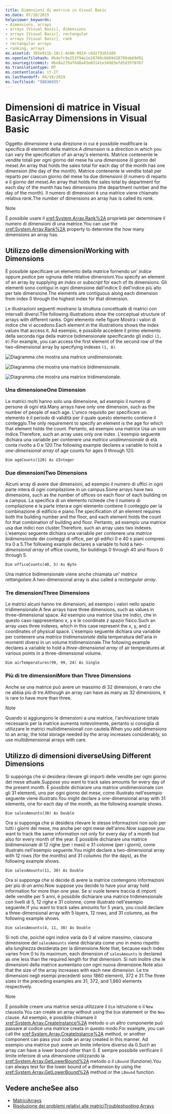 ```yaml
---
title: Dimensioni di matrice in Visual Basic
ms.date: 07/20/2015
helpviewer_keywords:
- dimensions, arrays
- arrays [Visual Basic], dimensions
- arrays [Visual Basic], rectangular
- arrays [Visual Basic], rank
- rectangular arrays
- ranking, arrays
ms.assetid: 385e911b-18c1-4e98-9924-c6d279101dd9
ms.openlocfilehash: 0b4e7c9e253f94e1e28700c8669d28799ab69d91
ms.sourcegitcommit: 0be8a279af6d8a43e03141e349d3efd5d35f8767
ms.translationtype: MT
ms.contentlocale: it-IT
ms.lasthandoff: 04/18/2019
ms.locfileid: "58836935"
---
```

# <a name="array-dimensions-in-visual-basic"></a><span data-ttu-id="c241a-102">Dimensioni di matrice in Visual Basic</span><span class="sxs-lookup"><span data-stu-id="c241a-102">Array Dimensions in Visual Basic</span></span>
<span data-ttu-id="c241a-103">Oggetto *dimensione* è una direzione in cui è possibile modificare la specifica di elementi della matrice.</span><span class="sxs-lookup"><span data-stu-id="c241a-103">A *dimension* is a direction in which you can vary the specification of an array's elements.</span></span> <span data-ttu-id="c241a-104">Matrice contenente le vendite totali per ogni giorno del mese ha una dimensione (il giorno del mese).</span><span class="sxs-lookup"><span data-stu-id="c241a-104">An array that holds the sales total for each day of the month has one dimension (the day of the month).</span></span> <span data-ttu-id="c241a-105">Matrice contenente le vendite totali per reparto per ciascun giorno del mese ha due dimensioni (il numero di reparto e il giorno del mese).</span><span class="sxs-lookup"><span data-stu-id="c241a-105">An array that holds the sales total by department for each day of the month has two dimensions (the department number and the day of the month).</span></span> <span data-ttu-id="c241a-106">Il numero di dimensioni è una matrice viene chiamato relativa *rank*.</span><span class="sxs-lookup"><span data-stu-id="c241a-106">The number of dimensions an array has is called its *rank*.</span></span>  
  
> [!NOTE]
>  <span data-ttu-id="c241a-107">È possibile usare il <xref:System.Array.Rank%2A> proprietà per determinare il numero di dimensioni di una matrice.</span><span class="sxs-lookup"><span data-stu-id="c241a-107">You can use the <xref:System.Array.Rank%2A> property to determine the how many dimensions an array has.</span></span>  
  
## <a name="working-with-dimensions"></a><span data-ttu-id="c241a-108">Utilizzo delle dimensioni</span><span class="sxs-lookup"><span data-stu-id="c241a-108">Working with Dimensions</span></span>  
 <span data-ttu-id="c241a-109">È possibile specificare un elemento della matrice fornendo un' *indice* oppure *pedice* per ognuna delle relative dimensioni.</span><span class="sxs-lookup"><span data-stu-id="c241a-109">You specify an element of an array by supplying an *index* or *subscript* for each of its dimensions.</span></span> <span data-ttu-id="c241a-110">Gli elementi sono contigui in ogni dimensione dall'indice 0 dell'indice più alto per tale dimensione.</span><span class="sxs-lookup"><span data-stu-id="c241a-110">The elements are contiguous along each dimension from index 0 through the highest index for that dimension.</span></span>  
  
 <span data-ttu-id="c241a-111">Le illustrazioni seguenti mostrano la struttura concettuale di matrici con intervalli diversi.</span><span class="sxs-lookup"><span data-stu-id="c241a-111">The following illustrations show the conceptual structure of arrays with different ranks.</span></span> <span data-ttu-id="c241a-112">Ogni elemento nelle figure Mostra i valori di indice che vi accedono.</span><span class="sxs-lookup"><span data-stu-id="c241a-112">Each element in the illustrations shows the index values that access it.</span></span> <span data-ttu-id="c241a-113">Ad esempio, è possibile accedere il primo elemento della seconda riga della matrice bidimensionale specificando gli indici `(1, 0)`.</span><span class="sxs-lookup"><span data-stu-id="c241a-113">For example, you can access the first element of the second row of the two-dimensional array by specifying indexes `(1, 0)`.</span></span>  
  
 ![Diagramma che mostra una matrice unidimensionale.](./media/array-dimensions/one-dimensional-array.gif)  
  
 ![Diagramma che mostra una matrice bidimensionale.](./media/array-dimensions/two-dimensional-array.gif)  
  
 ![Diagramma che mostra una matrice tridimensionale.](./media/array-dimensions/three-dimensional-array.gif)  
  
### <a name="one-dimension"></a><span data-ttu-id="c241a-117">Una dimensione</span><span class="sxs-lookup"><span data-stu-id="c241a-117">One Dimension</span></span>  
 <span data-ttu-id="c241a-118">Le matrici molti hanno solo una dimensione, ad esempio il numero di persone di ogni età.</span><span class="sxs-lookup"><span data-stu-id="c241a-118">Many arrays have only one dimension, such as the number of people of each age.</span></span> <span data-ttu-id="c241a-119">L'unico requisito per specificare un elemento è il periodo di validità per il quale questo elemento contiene il conteggio.</span><span class="sxs-lookup"><span data-stu-id="c241a-119">The only requirement to specify an element is the age for which that element holds the count.</span></span> <span data-ttu-id="c241a-120">Pertanto, ad esempio una matrice Usa un solo indice.</span><span class="sxs-lookup"><span data-stu-id="c241a-120">Therefore, such an array uses only one index.</span></span> <span data-ttu-id="c241a-121">L'esempio seguente dichiara una variabile per contenere una *matrice unidimensionale* di età conta rivolto a 0 e 120.</span><span class="sxs-lookup"><span data-stu-id="c241a-121">The following example declares a variable to hold a *one-dimensional array* of age counts for ages 0 through 120.</span></span>  
  
```  
Dim ageCounts(120) As UInteger  
```  
  
### <a name="two-dimensions"></a><span data-ttu-id="c241a-122">Due dimensioni</span><span class="sxs-lookup"><span data-stu-id="c241a-122">Two Dimensions</span></span>  
 <span data-ttu-id="c241a-123">Alcuni array di avere due dimensioni, ad esempio il numero di uffici in ogni parte intera di ogni compilazione in un campus.</span><span class="sxs-lookup"><span data-stu-id="c241a-123">Some arrays have two dimensions, such as the number of offices on each floor of each building on a campus.</span></span> <span data-ttu-id="c241a-124">La specifica di un elemento richiede che il numero di compilazione e la parte intera e ogni elemento contiene il conteggio per la combinazione di edificio e piano.</span><span class="sxs-lookup"><span data-stu-id="c241a-124">The specification of an element requires both the building number and the floor, and each element holds the count for that combination of building and floor.</span></span> <span data-ttu-id="c241a-125">Pertanto, ad esempio una matrice usa due indici non cluster.</span><span class="sxs-lookup"><span data-stu-id="c241a-125">Therefore, such an array uses two indexes.</span></span> <span data-ttu-id="c241a-126">L'esempio seguente dichiara una variabile per contenere una *matrice bidimensionale* dei conteggi di office, per gli edifici 0 e 40 e piani compresi tra 0 a 5.</span><span class="sxs-lookup"><span data-stu-id="c241a-126">The following example declares a variable to hold a *two-dimensional array* of office counts, for buildings 0 through 40 and floors 0 through 5.</span></span>  
  
```  
Dim officeCounts(40, 5) As Byte  
```  
  
 <span data-ttu-id="c241a-127">Una matrice bidimensionale viene anche chiamata un' *matrice rettangolare*.</span><span class="sxs-lookup"><span data-stu-id="c241a-127">A two-dimensional array is also called a *rectangular array*.</span></span>  
  
### <a name="three-dimensions"></a><span data-ttu-id="c241a-128">Tre dimensioni</span><span class="sxs-lookup"><span data-stu-id="c241a-128">Three Dimensions</span></span>  
 <span data-ttu-id="c241a-129">Le matrici alcuni hanno tre dimensioni, ad esempio i valori nello spazio tridimensionale.</span><span class="sxs-lookup"><span data-stu-id="c241a-129">A few arrays have three dimensions, such as values in three-dimensional space.</span></span> <span data-ttu-id="c241a-130">Ad esempio una matrice Usa tre indici, che in questo caso rappresentano x, y e le coordinate z spazio fisico.</span><span class="sxs-lookup"><span data-stu-id="c241a-130">Such an array uses three indexes, which in this case represent the x, y, and z coordinates of physical space.</span></span> <span data-ttu-id="c241a-131">L'esempio seguente dichiara una variabile per contenere una *matrice tridimensionale* della temperatura dell'aria in momenti diversi in un volume tridimensionale.</span><span class="sxs-lookup"><span data-stu-id="c241a-131">The following example declares a variable to hold a *three-dimensional array* of air temperatures at various points in a three-dimensional volume.</span></span>  
  
```  
Dim airTemperatures(99, 99, 24) As Single  
```  
  
### <a name="more-than-three-dimensions"></a><span data-ttu-id="c241a-132">Più di tre dimensioni</span><span class="sxs-lookup"><span data-stu-id="c241a-132">More than Three Dimensions</span></span>  
 <span data-ttu-id="c241a-133">Anche se una matrice può avere un massimo di 32 dimensioni, è raro che ne abbia più di tre.</span><span class="sxs-lookup"><span data-stu-id="c241a-133">Although an array can have as many as 32 dimensions, it is rare to have more than three.</span></span>  
  
> [!NOTE]
>  <span data-ttu-id="c241a-134">Quando si aggiungono le dimensioni a una matrice, l'archiviazione totale necessario per la matrice aumenta notevolmente, pertanto si consiglia di utilizzare le matrici multidimensionali con cautela.</span><span class="sxs-lookup"><span data-stu-id="c241a-134">When you add dimensions to an array, the total storage needed by the array increases considerably, so use multidimensional arrays with care.</span></span>  
  
## <a name="using-different-dimensions"></a><span data-ttu-id="c241a-135">Utilizzo di dimensioni diverse</span><span class="sxs-lookup"><span data-stu-id="c241a-135">Using Different Dimensions</span></span>  
 <span data-ttu-id="c241a-136">Si supponga che si desidera rilevare gli importi delle vendite per ogni giorno del mese attuale.</span><span class="sxs-lookup"><span data-stu-id="c241a-136">Suppose you want to track sales amounts for every day of the present month.</span></span> <span data-ttu-id="c241a-137">È possibile dichiarare una matrice unidimensionale con gli 31 elementi, uno per ogni giorno del mese, come illustrato nell'esempio seguente viene illustrato.</span><span class="sxs-lookup"><span data-stu-id="c241a-137">You might declare a one-dimensional array with 31 elements, one for each day of the month, as the following example shows.</span></span>  
  
```  
Dim salesAmounts(30) As Double  
```  
  
 <span data-ttu-id="c241a-138">Ora si supponga che si desidera rilevare le stesse informazioni non solo per tutti i giorni del mese, ma anche per ogni mese dell'anno.</span><span class="sxs-lookup"><span data-stu-id="c241a-138">Now suppose you want to track the same information not only for every day of a month but also for every month of the year.</span></span> <span data-ttu-id="c241a-139">È possibile dichiarare una matrice bidimensionale di 12 righe (per i mesi) e 31 colonne (per i giorni), come illustrato nell'esempio seguente.</span><span class="sxs-lookup"><span data-stu-id="c241a-139">You might declare a two-dimensional array with 12 rows (for the months) and 31 columns (for the days), as the following example shows.</span></span>  
  
```  
Dim salesAmounts(11, 30) As Double  
```  
  
 <span data-ttu-id="c241a-140">Ora si supponga che si decide di avere la matrice contengono informazioni per più di un anno.</span><span class="sxs-lookup"><span data-stu-id="c241a-140">Now suppose you decide to have your array hold information for more than one year.</span></span> <span data-ttu-id="c241a-141">Se si vuole tenere traccia di importi delle vendite per 5 anni, è possibile dichiarare una matrice tridimensionale con livelli di 5, 12 righe e 31 colonne, come illustrato nell'esempio seguente.</span><span class="sxs-lookup"><span data-stu-id="c241a-141">If you want to track sales amounts for 5 years, you could declare a three-dimensional array with 5 layers, 12 rows, and 31 columns, as the following example shows.</span></span>  
  
```  
Dim salesAmounts(4, 11, 30) As Double  
```  
  
 <span data-ttu-id="c241a-142">Si noti che, poiché ogni indice varia da 0 al valore massimo, ciascuna dimensione del `salesAmounts` viene dichiarata come uno in meno rispetto alla lunghezza desiderata per la dimensione.</span><span class="sxs-lookup"><span data-stu-id="c241a-142">Note that, because each index varies from 0 to its maximum, each dimension of `salesAmounts` is declared as one less than the required length for that dimension.</span></span> <span data-ttu-id="c241a-143">Si noti inoltre che le dimensioni della matrice aumentano con ogni nuova dimensione.</span><span class="sxs-lookup"><span data-stu-id="c241a-143">Note also that the size of the array increases with each new dimension.</span></span> <span data-ttu-id="c241a-144">Le tre dimensioni negli esempi precedenti sono 1860 elementi, 372 e 31.</span><span class="sxs-lookup"><span data-stu-id="c241a-144">The three sizes in the preceding examples are 31, 372, and 1,860 elements respectively.</span></span>  
  
> [!NOTE]
>  <span data-ttu-id="c241a-145">È possibile creare una matrice senza utilizzare il `Dim` istruzione o il `New` clausola.</span><span class="sxs-lookup"><span data-stu-id="c241a-145">You can create an array without using the `Dim` statement or the `New` clause.</span></span> <span data-ttu-id="c241a-146">Ad esempio, è possibile chiamare il <xref:System.Array.CreateInstance%2A> metodo o un altro componente può passare al codice una matrice creata in questo modo.</span><span class="sxs-lookup"><span data-stu-id="c241a-146">For example, you can call the <xref:System.Array.CreateInstance%2A> method, or another component can pass your code an array created in this manner.</span></span> <span data-ttu-id="c241a-147">Ad esempio una matrice può avere un limite inferiore diverso da 0.</span><span class="sxs-lookup"><span data-stu-id="c241a-147">Such an array can have a lower bound other than 0.</span></span> <span data-ttu-id="c241a-148">È sempre possibile verificare il limite inferiore di una dimensione utilizzando la <xref:System.Array.GetLowerBound%2A> metodo o il `LBound` (funzione).</span><span class="sxs-lookup"><span data-stu-id="c241a-148">You can always test for the lower bound of a dimension by using the <xref:System.Array.GetLowerBound%2A> method or the `LBound` function.</span></span>  
  
## <a name="see-also"></a><span data-ttu-id="c241a-149">Vedere anche</span><span class="sxs-lookup"><span data-stu-id="c241a-149">See also</span></span>

- [<span data-ttu-id="c241a-150">Matrici</span><span class="sxs-lookup"><span data-stu-id="c241a-150">Arrays</span></span>](../../../../visual-basic/programming-guide/language-features/arrays/index.md)
- [<span data-ttu-id="c241a-151">Risoluzione dei problemi relativi alle matrici</span><span class="sxs-lookup"><span data-stu-id="c241a-151">Troubleshooting Arrays</span></span>](../../../../visual-basic/programming-guide/language-features/arrays/troubleshooting-arrays.md)
